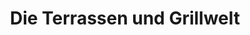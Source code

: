 ---
title: "Die Terrassen und Grillwelt"
url: /roggentin/die-terrassen-und-grillwelt/
shop: Möbel
---